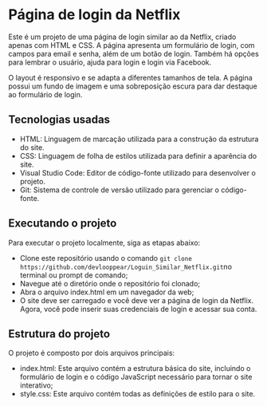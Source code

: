# Página de login da Netflix

Este é um projeto de uma página de login similar ao da Netflix, criado apenas com HTML e CSS. A página apresenta um formulário de login, com campos para email e senha, além de um botão de login. Também há opções para lembrar o usuário, ajuda para login e login via Facebook.

O layout é responsivo e se adapta a diferentes tamanhos de tela. A página possui um fundo de imagem e uma sobreposição escura para dar destaque ao formulário de login.

## Tecnologias usadas

- HTML: Linguagem de marcação utilizada para a construção da estrutura do site.
- CSS: Linguagem de folha de estilos utilizada para definir a aparência do site.
- Visual Studio Code: Editor de código-fonte utilizado para desenvolver o projeto.
- Git: Sistema de controle de versão utilizado para gerenciar o código-fonte.

## Executando o projeto

Para executar o projeto localmente, siga as etapas abaixo:

- Clone este repositório usando o comando `git clone https://github.com/devlooppear/Loguin_Similar_Netflix.git`no terminal ou prompt de comando;
- Navegue até o diretório onde o repositório foi clonado;
- Abra o arquivo index.html em um navegador da web;
- O site deve ser carregado e você deve ver a página de login da Netflix. Agora, você pode inserir suas credenciais de login e acessar sua conta.

## Estrutura do projeto

O projeto é composto por dois arquivos principais:

- index.html: Este arquivo contém a estrutura básica do site, incluindo o formulário de login e o código JavaScript necessário para tornar o site interativo;
- style.css: Este arquivo contém todas as definições de estilo para o site.